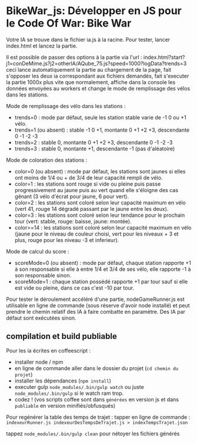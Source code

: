 BikeWar_js: Développer en JS pour le Code Of War: Bike War
==========================================================

Votre IA se trouve dans le fichier ia.js à la racine.
Pour tester, lancer index.html et lancez la partie.

Il est possible de passer des options à la partie via l'url :
  index.html?start?j1=conDeMime.js?j2=otherIA/AQube_75.js?speed=1000?logData?trends=3
ceci lance automatiquement la partie au chargement de la page, fait s'opposer les deux ia correspondant aux fichiers demandés, fait s'executer la partie 1000x plus vite que normalement, affiche dans la console les données envoyées au workers et change le mode de remplissage des vélos dans les stations.

Mode de remplissage des vélo dans les stations :

- trends=0 : mode par défaut, seule les station stable varie de -1 0 ou +1 vélo.
- trends=1 (ou absent) : stable -1 0 +1, montante 0 +1 +2 +3, descendante 0 -1 -2 -3
- trends=2 : stable 0, montante 0 +1 +2 +3, descendante 0 -1 -2 -3
- trends=3 : stable 0, montante +1, descendante -1 (pas d'aléatoire)

Mode de coloration des stations :

- color=0 (ou absent) : mode par défaut, les stations sont jaunes si elles ont moins de 1/4 ou + de 3/4 de leur capacité rempli de vélo.
- color=1 : les stations sont rouge si vide ou pleine puis passe progressivement au jaune puis au vert quand elle s'éloigne des cas gênant (3 vélo d'écrat pour jaune, 6 pour vert).
- color=2 : les stations sont coloré selon leur capacité maximum en vélo (vert 41, rouge 14 dégradé passant par le jaune entre les deux).
- color=3 : les stations sont coloré selon leur tendance pour le prochain tour (vert: stable, rouge: baisse, jaune: montée).
- color>=14 : les stations sont coloré selon leur capacité maximum en vélo (jaune pour le niveau de couleur choisi, vert pour les niveaux + 3 et plus, rouge pour les niveau -3 et inferieur).

Mode de calcul du score :

- scoreMode=0 (ou absent) : mode par défaut, chaque station rapporte +1 à son responsable si elle à entre 1/4 et 3/4 de ses vélo, elle rapporte -1 à son responsable sinon.
- scoreMode=1 : chaque station possédé rapporte +1 par tour sauf si elle est vide ou pleine, dans ce cas c'est -10 par tour.

Pour tester le déroulement accéléré d'une partie, nodeGameRunner.js est utilisable en ligne de commande (sous réserve d'avoir node installé) et peut prendre le chemin relatif des IA à faire combatte en paramètre. Des IA par défaut sont exécutées sinon.

## compilation et build publiable

Pour les ia écrites en coffeescript :

- installer node / npm
- en ligne de commande aller dans le dossier du projet (`cd chemin du projet`)
- installer les dépendances (`npm install`)
- executer gulp `node_modules/.bin/gulp watch` ou juste `node_modules/.bin/gulp` si le watch ram trop.
- codez ! (vos scripts coffee sont dans `générées` en version js et dans `publiable` en version minifiés/obfusqués)

Pour regénérer la table des temps de trajet :
tapper en ligne de commande :
`indexeurRunner.js indexeurDesTempsDeTrajet.js > indexTempsTrajet.json`

tappez `node_modules/.bin/gulp clean` pour nétoyer les fichiers générés
